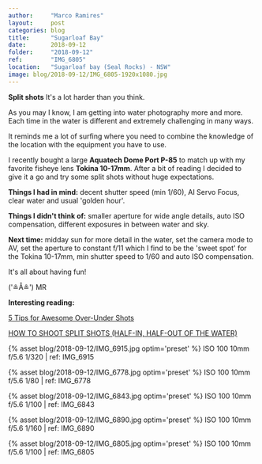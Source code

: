 ```yaml
---
author:     "Marco Ramires"
layout:     post
categories: blog
title:      "Sugarloaf Bay"
date:       2018-09-12
folder:     "2018-09-12"
ref:        "IMG_6805"
location:   "Sugarloaf bay (Seal Rocks) - NSW"
image: blog/2018-09-12/IMG_6805-1920x1080.jpg
---
```


**Split shots** It's a lot harder than you think.

As you may I know, I am getting into water photography more and more. Each time in the water is different and extremely challenging in many ways.

It reminds me a lot of surfing where you need to combine the knowledge of the location with the equipment you have to use.

I recently bought a large **Aquatech Dome Port P-85** to match up with my favorite fisheye lens **Tokina 10-17mm**. After a bit of reading I decided to give it a go and try some split shots without huge expectations.

**Things I had in mind:** decent shutter speed (min 1/60), AI Servo Focus, clear water and usual 'golden hour'.

**Things I didn't think of:** smaller aperture for wide angle details, auto ISO compensation, different exposures in between water and sky.

**Next time:** midday sun for more detail in the water, set the camera mode to AV, set the aperture to constant f/11 which I find to be the 'sweet spot' for the Tokina 10-17mm, min shutter speed to 1/60 and auto ISO compensation.

It's all about having fun!

('≗Å≗') MR

**Interesting reading:**

[5 Tips for Awesome Over-Under Shots](http://www.uwphotographyguide.com/5-tips-over-under-shots)

[HOW TO SHOOT SPLIT SHOTS (HALF-IN, HALF-OUT OF THE WATER)](https://www.ikelite.com/blogs/advanced-techniques/how-to-shoot-split-shots-half-in-half-out-of-the-water)


{% asset blog/2018-09-12/IMG_6915.jpg optim='preset' %}
ISO 100 10mm f/5.6 1/320 | ref: IMG_6915

{% asset blog/2018-09-12/IMG_6778.jpg optim='preset' %}
ISO 100 10mm f/5.6 1/80 | ref: IMG_6778

{% asset blog/2018-09-12/IMG_6843.jpg optim='preset' %}
ISO 100 10mm f/5.6 1/100 | ref: IMG_6843

{% asset blog/2018-09-12/IMG_6890.jpg optim='preset' %}
ISO 100 10mm f/5.6 1/160 | ref: IMG_6890

{% asset blog/2018-09-12/IMG_6805.jpg optim='preset' %}
ISO 100 10mm f/5.6 1/100 | ref: IMG_6805
